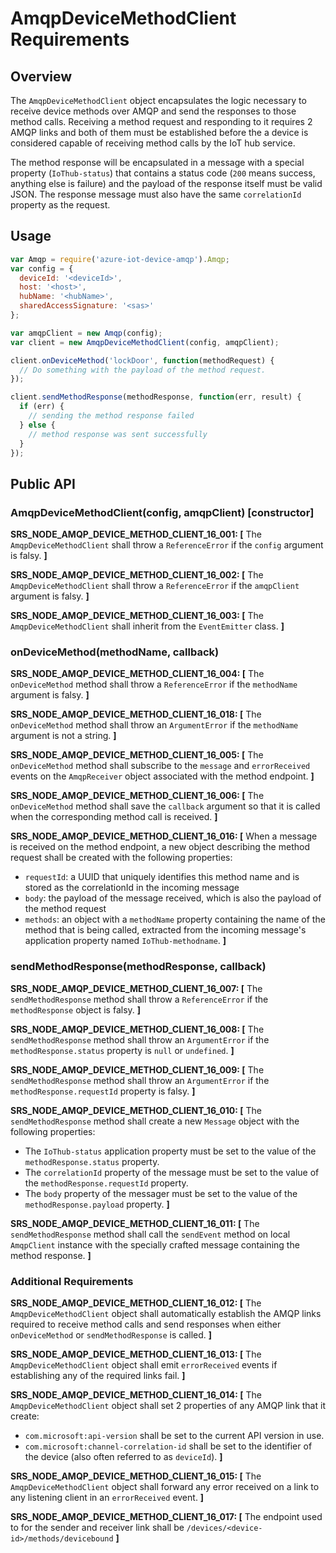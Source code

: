 # AmqpDeviceMethodClient Requirements

## Overview
The `AmqpDeviceMethodClient` object encapsulates the logic necessary to receive device methods over AMQP and send the responses to those method calls.
Receiving a method request and responding to it requires 2 AMQP links and both of them must be established before the a device is considered capable of 
receiving method calls by the IoT hub service.

The method response will be encapsulated in a message with a special property (`IoThub-status`) that contains a status code (`200` means success, anything else is failure)
and the payload of the response itself must be valid JSON. The response message must also have the same `correlationId` property as the request.

## Usage
```js
var Amqp = require('azure-iot-device-amqp').Amqp;
var config = {
  deviceId: '<deviceId>',
  host: '<host>',
  hubName: '<hubName>',
  sharedAccessSignature: '<sas>' 
};

var amqpClient = new Amqp(config);
var client = new AmqpDeviceMethodClient(config, amqpClient);

client.onDeviceMethod('lockDoor', function(methodRequest) {
  // Do something with the payload of the method request.
});

client.sendMethodResponse(methodResponse, function(err, result) {
  if (err) {
    // sending the method response failed
  } else {
    // method response was sent successfully
  }
});
```

## Public API

### AmqpDeviceMethodClient(config, amqpClient) [constructor]

**SRS_NODE_AMQP_DEVICE_METHOD_CLIENT_16_001: [** The `AmqpDeviceMethodClient` shall throw a `ReferenceError` if the `config` argument is falsy. **]**

**SRS_NODE_AMQP_DEVICE_METHOD_CLIENT_16_002: [** The `AmqpDeviceMethodClient` shall throw a `ReferenceError` if the `amqpClient` argument is falsy. **]**

**SRS_NODE_AMQP_DEVICE_METHOD_CLIENT_16_003: [** The `AmqpDeviceMethodClient` shall inherit from the `EventEmitter` class. **]**

### onDeviceMethod(methodName, callback)

**SRS_NODE_AMQP_DEVICE_METHOD_CLIENT_16_004: [** The `onDeviceMethod` method shall throw a `ReferenceError` if the `methodName` argument is falsy. **]**

**SRS_NODE_AMQP_DEVICE_METHOD_CLIENT_16_018: [** The `onDeviceMethod` method shall throw an `ArgumentError` if the `methodName` argument is not a string. **]**

**SRS_NODE_AMQP_DEVICE_METHOD_CLIENT_16_005: [** The `onDeviceMethod` method shall subscribe to the `message` and `errorReceived` events on the `AmqpReceiver` object associated with the method endpoint. **]**

**SRS_NODE_AMQP_DEVICE_METHOD_CLIENT_16_006: [** The `onDeviceMethod` method shall save the `callback` argument so that it is called when the corresponding method call is received. **]**

**SRS_NODE_AMQP_DEVICE_METHOD_CLIENT_16_016: [** When a message is received on the method endpoint, a new object describing the method request shall be created with the following properties:
- `requestId`: a UUID that uniquely identifies this method name and is stored as the correlationId in the incoming message
- `body`: the payload of the message received, which is also the payload of the method request
- `methods`: an object with a `methodName` property containing the name of the method that is being called, extracted from the incoming message's application property named `IoThub-methodname`. **]**

### sendMethodResponse(methodResponse, callback)

**SRS_NODE_AMQP_DEVICE_METHOD_CLIENT_16_007: [** The `sendMethodResponse` method shall throw a `ReferenceError` if the `methodResponse` object is falsy. **]**

**SRS_NODE_AMQP_DEVICE_METHOD_CLIENT_16_008: [** The `sendMethodResponse` method shall throw an `ArgumentError` if the `methodResponse.status` property is `null` or `undefined`. **]**

**SRS_NODE_AMQP_DEVICE_METHOD_CLIENT_16_009: [** The `sendMethodResponse` method shall throw an `ArgumentError` if the `methodResponse.requestId` property is falsy. **]**

**SRS_NODE_AMQP_DEVICE_METHOD_CLIENT_16_010: [** The `sendMethodResponse` method shall create a new `Message` object with the following properties:
- The `IoThub-status` application property must be set to the value of the `methodResponse.status` property.
- The `correlationId` property of the message must be set to the value of the `methodResponse.requestId` property.
- The `body` property of the messager must be set to the value of the `methodResponse.payload` property. **]**

**SRS_NODE_AMQP_DEVICE_METHOD_CLIENT_16_011: [** The `sendMethodResponse` method shall call the `sendEvent` method on local `AmqpClient` instance with the specially crafted message containing the method response. **]**

### Additional Requirements

**SRS_NODE_AMQP_DEVICE_METHOD_CLIENT_16_012: [** The `AmqpDeviceMethodClient` object shall automatically establish the AMQP links required to receive method calls and send responses when either `onDeviceMethod` or `sendMethodResponse` is called. **]**

**SRS_NODE_AMQP_DEVICE_METHOD_CLIENT_16_013: [** The `AmqpDeviceMethodClient` object shall emit `errorReceived` events if establishing any of the required links fail. **]**

**SRS_NODE_AMQP_DEVICE_METHOD_CLIENT_16_014: [** The `AmqpDeviceMethodClient` object shall set 2 properties of any AMQP link that it create:
- `com.microsoft:api-version` shall be set to the current API version in use.
- `com.microsoft:channel-correlation-id` shall be set to the identifier of the device (also often referred to as `deviceId`). **]**

**SRS_NODE_AMQP_DEVICE_METHOD_CLIENT_16_015: [** The `AmqpDeviceMethodClient` object shall forward any error received on a link to any listening client in an `errorReceived` event. **]**

**SRS_NODE_AMQP_DEVICE_METHOD_CLIENT_16_017: [** The endpoint used to for the sender and receiver link shall be `/devices/<device-id>/methods/devicebound` **]**